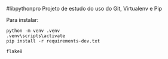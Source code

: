 #libpythonpro
Projeto de estudo do uso do Git, Virtualenv e Pip

Para instalar:
```console
python -m venv .venv
.venv\scripts\activate
pip install -r requirements-dev.txt
```

```console
flake8

```